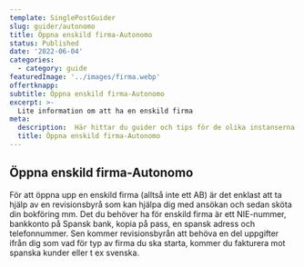 ```yaml
---
template: SinglePostGuider
slug: guider/autonomo
title: Öppna enskild firma-Autonomo
status: Published
date: '2022-06-04'
categories:
  - category: guide
featuredImage: '../images/firma.webp'
offertknapp: 
subtitle: Öppna enskild firma-Autonomo
excerpt: >-
  Lite information om att ha en enskild firma
meta:
  description:  Här hittar du guider och tips för de olika instanserna du kan behöva besöka 
  title: Öppna enskild firma-Autonomo
---
```


## Öppna enskild firma-Autonomo

För att öppna upp en enskild firma (alltså inte ett AB) är det enklast att ta hjälp av en revisionsbyrå som kan hjälpa dig med ansökan och sedan sköta din bokföring mm. Det du behöver ha för enskild firma är ett NIE-nummer, bankkonto på Spansk bank, kopia på pass, en spansk adress och telefonnummer. Sen kommer revisionsbyrån att behöva en del uppgifter ifrån dig som vad för typ av firma du ska starta, kommer du fakturera mot spanska kunder eller t ex svenska. 



